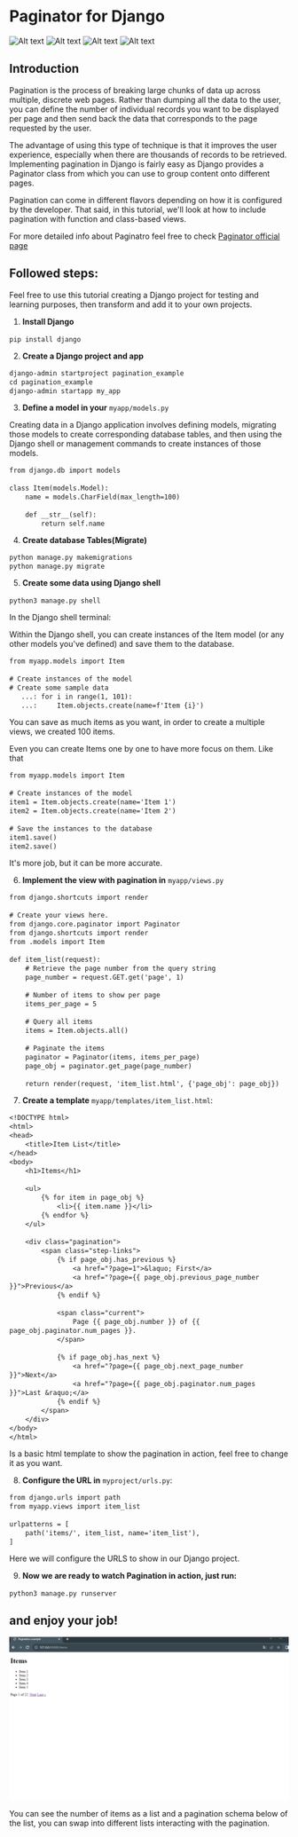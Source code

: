 # Paginator for Django
![Alt text](https://img.shields.io/badge/Paginator-blue)
![Alt text](https://img.shields.io/badge/Django-red)
![Alt text](https://img.shields.io/badge/Python-green)
![Alt text](https://img.shields.io/badge/Teravision-blue)
## Introduction

Pagination is the process of breaking large chunks of data up across multiple, discrete web pages. Rather than dumping all the data to the user, you can define the number of individual records you want to be displayed per page and then send back the data that corresponds to the page requested by the user.

The advantage of using this type of technique is that it improves the user experience, especially when there are thousands of records to be retrieved. Implementing pagination in Django is fairly easy as Django provides a Paginator class from which you can use to group content onto different pages.

Pagination can come in different flavors depending on how it is configured by the developer. That said, in this tutorial, we'll look at how to include pagination with function and class-based views.

For more detailed info about Paginatro feel free to check [Paginator official page](https://docs.djangoproject.com/en/4.2/ref/paginator/)

## Followed steps:

Feel free to use this tutorial creating a Django project for testing and learning purposes, then transform and add it to your own projects.

1. **Install Django**

`pip install django`

2. **Create a Django project and app**

```
django-admin startproject pagination_example
cd pagination_example
django-admin startapp my_app
```

3. **Define a model in your** `myapp/models.py`

Creating data in a Django application involves defining models, migrating those models to create corresponding database tables, and then using the Django shell or management commands to create instances of those models.
```
from django.db import models

class Item(models.Model):
    name = models.CharField(max_length=100)

    def __str__(self):
        return self.name
```
4. **Create database Tables(Migrate)**
```
python manage.py makemigrations
python manage.py migrate
```

5. **Create some data using Django shell**

`python3 manage.py shell`

In the Django shell terminal:

Within the Django shell, you can create instances of the Item model (or any other models you've defined) and save them to the database.

```
from myapp.models import Item

# Create instances of the model
# Create some sample data
   ...: for i in range(1, 101):
   ...:     Item.objects.create(name=f'Item {i}')
```
You can save as much items as you want, in order to create a multiple views, we created 100 items.

Even you can create Items one by one to have more focus on them. Like that

```
from myapp.models import Item

# Create instances of the model
item1 = Item.objects.create(name='Item 1')
item2 = Item.objects.create(name='Item 2')

# Save the instances to the database
item1.save()
item2.save()
```

It's more job, but it can be more accurate.

6. **Implement the view with pagination in** `myapp/views.py`

```
from django.shortcuts import render

# Create your views here.
from django.core.paginator import Paginator
from django.shortcuts import render
from .models import Item

def item_list(request):
    # Retrieve the page number from the query string
    page_number = request.GET.get('page', 1)

    # Number of items to show per page
    items_per_page = 5

    # Query all items
    items = Item.objects.all()

    # Paginate the items
    paginator = Paginator(items, items_per_page)
    page_obj = paginator.get_page(page_number)

    return render(request, 'item_list.html', {'page_obj': page_obj})

```

7. **Create a template** `myapp/templates/item_list.html`:

```
<!DOCTYPE html>
<html>
<head>
    <title>Item List</title>
</head>
<body>
    <h1>Items</h1>

    <ul>
        {% for item in page_obj %}
            <li>{{ item.name }}</li>
        {% endfor %}
    </ul>

    <div class="pagination">
        <span class="step-links">
            {% if page_obj.has_previous %}
                <a href="?page=1">&laquo; First</a>
                <a href="?page={{ page_obj.previous_page_number }}">Previous</a>
            {% endif %}

            <span class="current">
                Page {{ page_obj.number }} of {{ page_obj.paginator.num_pages }}.
            </span>

            {% if page_obj.has_next %}
                <a href="?page={{ page_obj.next_page_number }}">Next</a>
                <a href="?page={{ page_obj.paginator.num_pages }}">Last &raquo;</a>
            {% endif %}
        </span>
    </div>
</body>
</html>
```

Is a basic html template to show the pagination in action, feel free to change it as you want.

8. **Configure the URL in** `myproject/urls.py`:

```
from django.urls import path
from myapp.views import item_list

urlpatterns = [
    path('items/', item_list, name='item_list'),
]
```

Here we will configure the URLS to show in our Django project.

9. **Now we are ready to watch Pagination in action, just run:**

`python3 manage.py runserver`

## and enjoy your job! ##

![Alt text](image.png)

You can see the number of items as a list and a pagination schema below of the list, you can swap into different lists interacting with the pagination.
